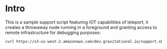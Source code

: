 # Intro

This is a sample support script featuring IOT capabilities of teleport,
it creates a throwaway node running in a foreground and granting
access to remote infrastructure for debugging purposes:

```bash
curl https://s3-us-west-2.amazonaws.com/dev.gravitational.io/support.sh | sudo bash -s <token> <customer-id>
```
